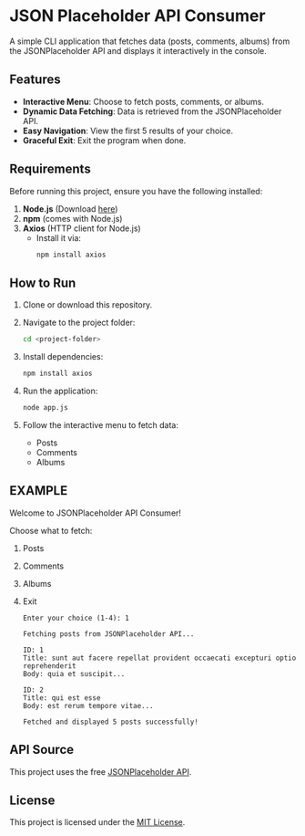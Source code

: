 # JSON Placeholder API Consumer

A simple CLI application that fetches data (posts, comments, albums) from the JSONPlaceholder API and displays it interactively in the console.

## Features

- **Interactive Menu**: Choose to fetch posts, comments, or albums.
- **Dynamic Data Fetching**: Data is retrieved from the JSONPlaceholder API.
- **Easy Navigation**: View the first 5 results of your choice.
- **Graceful Exit**: Exit the program when done.

## Requirements

Before running this project, ensure you have the following installed:

1. **Node.js** (Download [here](https://nodejs.org))
2. **npm** (comes with Node.js)
3. **Axios** (HTTP client for Node.js)
   - Install it via:
     ```bash
     npm install axios
     ```

## How to Run

1. Clone or download this repository.

2. Navigate to the project folder:
   ```bash
   cd <project-folder>
   ```
3. Install dependencies:
    ```bash
    npm install axios
    ```

4. Run the application:
    ```bash
    node app.js
    ```
5. Follow the interactive menu to fetch data:

   * Posts
   * Comments
   * Albums
    
## EXAMPLE

Welcome to JSONPlaceholder API Consumer!

Choose what to fetch:
1. Posts
2. Comments
3. Albums
4. Exit

    ```vbnet
    Enter your choice (1-4): 1

    Fetching posts from JSONPlaceholder API...

    ID: 1
    Title: sunt aut facere repellat provident occaecati excepturi optio reprehenderit
    Body: quia et suscipit...

    ID: 2
    Title: qui est esse
    Body: est rerum tempore vitae...

    Fetched and displayed 5 posts successfully!
    ```
## API Source
This project uses the free [JSONPlaceholder API](https://jsonplaceholder.typicode.com).

## License
This project is licensed under the [MIT License](https://github.com/edimonndi/NodeJS-Learning-Projects/blob/main/LICENSE). 